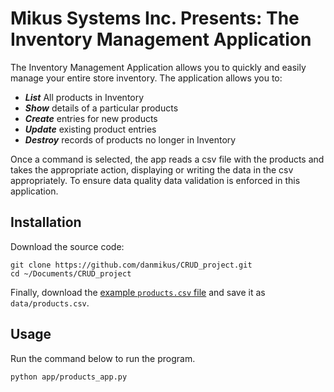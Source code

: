 # Mikus Systems Inc. Presents: The Inventory Management Application

The Inventory Management Application allows you to quickly and easily
manage your entire store inventory. The application allows you to:

* **_List_** All products in Inventory
* **_Show_** details of a particular products
* **_Create_** entries for new products
* **_Update_** existing product entries
* **_Destroy_** records of products no longer in Inventory

Once a command is selected, the app reads a csv file with the products and
takes the appropriate action, displaying or writing the data in the csv
appropriately. To ensure data quality data validation is enforced in this
application.

## Installation

Download the source code:

```shell
git clone https://github.com/danmikus/CRUD_project.git
cd ~/Documents/CRUD_project
```

Finally, download the [example `products.csv` file](https://raw.githubusercontent.com/prof-rossetti/nyu-info-2335-70-201706/master/projects/crud-app/products.csv) and save it as `data/products.csv`.

## Usage

Run the command below to run the program.

```shell
python app/products_app.py
```
